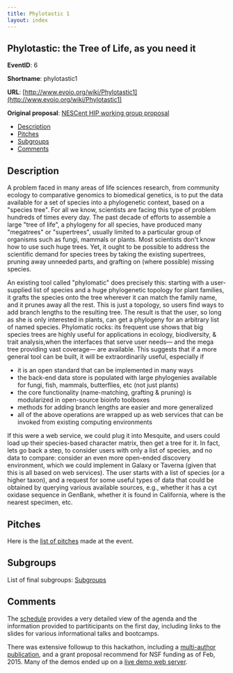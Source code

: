 ```yaml
---
title: Phylotastic 1
layout: index
---
```


## Phylotastic: the Tree of Life, as you need it

**EventID**: 6

**Shortname**: phylotastic1

**URL**: [http://www.evoio.org/wiki/Phylotastic1](http://www.evoio.org/wiki/Phylotastic1)

**Original proposal**: [NESCent HIP working group proposal](http://www.evoio.org/wiki/EvoIOWorkingGroupProposal)

* [Description](#description)
* [Pitches](#pitches)
* [Subgroups](#subgroups)
* [Comments](#comments)

<h2 id="description">Description</h2>

A problem faced in many areas of life sciences research, from community ecology to comparative genomics to biomedical genetics, is to put the data available for a set of species into a phylogenetic context, based on a "species tree". For all we know, scientists are facing this type of problem hundreds of times every day. The past decade of efforts to assemble a large "tree of life", a phylogeny for all species, have produced many "megatrees" or "supertrees", usually limited to a particular group of organisms such as fungi, mammals or plants. Most scientists don't know how to use such huge trees. Yet, it ought to be possible to address the scientific demand for species trees by taking the existing supertrees, pruning away unneeded parts, and grafting on (where possible) missing species.

An existing tool called "phylomatic" does precisely this: starting with a user-supplied list of species and a huge phylogenetic topology for plant families, it grafts the species onto the tree wherever it can match the family name, and it prunes away all the rest. This is just a topology, so users find ways to add branch lengths to the resulting tree. The result is that the user, so long as she is only interested in plants, can get a phylogeny for an arbitrary list of named species. Phylomatic rocks: its frequent use shows that big species trees are highly useful for applications in ecology, biodiversity, & trait analysis,when the interfaces that serve user needs— and the mega tree providing vast coverage— are available.
This suggests that if a more general tool can be built, it will be extraordinarily useful, especially if
* it is an open standard that can be implemented in many ways
* the back-end data store is populated with large phylogenies available for fungi, fish, mammals, butterflies, etc (not just plants)
* the core functionality (name-matching, grafting & pruning) is modularized in open-source bioinfo toolboxes
* methods for adding branch lengths are easier and more generalized
* all of the above operations are wrapped up as web services that can be invoked from existing computing environments

If this were a web service, we could plug it into Mesquite, and users could load up their species-based character matrix, then get a tree for it. In fact, lets go back a step, to consider users with only a list of species, and no data to compare: consider an even more open-ended discovery environment, which we could implement in Galaxy or Taverna (given that this is all based on web services). The user starts with a list of species (or a higher taxon), and a request for some useful types of data that could be obtained by querying various available sources, e.g., whether it has a cyt oxidase sequence in GenBank, whether it is found in California, where is the nearest specimen, etc.

<h2 id="pitches">Pitches</h2>

Here is the [list of pitches](https://docs.google.com/document/d/1L2vhSR_F_2PyuGiWLlxUo5BJIpL8OfwfT056lcvCmIE/edit) made at the event. 

<h2 id="subgroups">Subgroups</h2>

List of final subgroups: [Subgroups](http://www.evoio.org/wiki/Phylotastic1#Subgroups)

<h2 id="comments">Comments</h2>

The [schedule](http://www.evoio.org/wiki/Phylotastic/Schedule) provides a very detailed view of the agenda and the information provided to partiticipants on the first day, including links to the slides for various informational talks and bootcamps.  

There was extensive followup to this hackathon, including a [multi-author publication](http://www.biomedcentral.com/1471-2105/14/158), and a grant proposal recommend for NSF funding as of Feb, 2015.  Many of the demos ended up on a [live demo web server](http://www.phylotastic.org/).  
